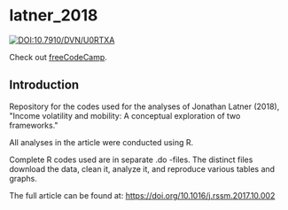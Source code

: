 # latner_2018

[![DOI:10.7910/DVN/U0RTXA](http://img.shields.io/badge/DOI-10.7910/DVN/I8QMVS.425840-B31B1B.svg)](https://doi.org/10.7910/DVN/I8QMVS)

<p>Check out <a href="https://www.freecodecamp.org/" target="_blank" rel="noopener noreferrer">freeCodeCamp</a>.</p>

## Introduction

Repository for the codes used for the analyses of Jonathan Latner (2018), "Income volatility and mobility: A conceptual exploration of two frameworks."

All analyses in the article were conducted using R. 

Complete R codes used are in separate .do -files.  The distinct files download the data, clean it, analyze it, and reproduce various tables and graphs.

The full article can be found at: https://doi.org/10.1016/j.rssm.2017.10.002
